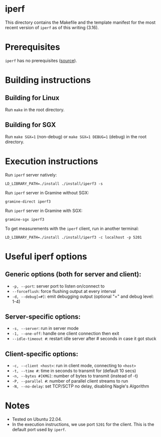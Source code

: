 # iperf

This directory contains the Makefile and the template manifest for the most
recent version of `iperf` as of this writing (3.16).

# Prerequisites

`iperf` has no prerequisites
([source](https://github.com/esnet/iperf?tab=readme-ov-file#prerequisites)).

# Building instructions

## Building for Linux

Run `make` in the root directory.

## Building for SGX

Run `make SGX=1` (non-debug) or `make SGX=1 DEBUG=1` (debug) in the root
directory.

# Execution instructions

Run `iperf` server natively:
```
LD_LIBRARY_PATH=./install ./install/iperf3 -s
```

Run `iperf` server in Gramine without SGX:
```
gramine-direct iperf3
```

Run `iperf` server in Gramine with SGX:
```
gramine-sgx iperf3
```

To get measurements with the `iperf` client, run in another terminal:
```
LD_LIBRARY_PATH=./install ./install/iperf3 -c localhost -p 5201
```

# Useful iperf options

## Generic options (both for server and client):
- `-p, --port`: server port to listen on/connect to
- `--forceflush`: force flushing output at every interval
- `-d, --debug[=#]`: emit debugging output (optional "=" and debug level: 1-4)

## Server-specific options:
- `-s, --server`: run in server mode
- `-1, --one-off`: handle one client connection then exit
- `--idle-timeout #`: restart idle server after # seconds in case it got stuck

## Client-specific options:
- `-c, --client <host>`: run in client mode, connecting to `<host>`
- `-t, --time #`: time in seconds to transmit for (default 10 secs)
- `-n, --bytes #[KMG]`: number of bytes to transmit (instead of -t)
- `-P, --parallel #`: number of parallel client streams to run
- `-N, --no-delay`: set TCP/SCTP no delay, disabling Nagle's Algorithm

# Notes
- Tested on Ubuntu 22.04.
- In the execution instructions, we use port `5201` for the client.
  This is the default port used by `iperf`.
